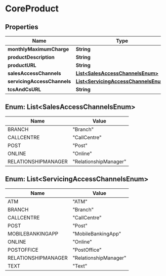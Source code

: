 
# CoreProduct

## Properties
Name | Type | Description | Notes
------------ | ------------- | ------------- | -------------
**monthlyMaximumCharge** | **String** |  |  [optional]
**productDescription** | **String** |  |  [optional]
**productURL** | **String** |  |  [optional]
**salesAccessChannels** | [**List&lt;SalesAccessChannelsEnum&gt;**](#List&lt;SalesAccessChannelsEnum&gt;) |  |  [optional]
**servicingAccessChannels** | [**List&lt;ServicingAccessChannelsEnum&gt;**](#List&lt;ServicingAccessChannelsEnum&gt;) |  |  [optional]
**tcsAndCsURL** | **String** |  |  [optional]


<a name="List<SalesAccessChannelsEnum>"></a>
## Enum: List&lt;SalesAccessChannelsEnum&gt;
Name | Value
---- | -----
BRANCH | &quot;Branch&quot;
CALLCENTRE | &quot;CallCentre&quot;
POST | &quot;Post&quot;
ONLINE | &quot;Online&quot;
RELATIONSHIPMANAGER | &quot;RelationshipManager&quot;


<a name="List<ServicingAccessChannelsEnum>"></a>
## Enum: List&lt;ServicingAccessChannelsEnum&gt;
Name | Value
---- | -----
ATM | &quot;ATM&quot;
BRANCH | &quot;Branch&quot;
CALLCENTRE | &quot;CallCentre&quot;
POST | &quot;Post&quot;
MOBILEBANKINGAPP | &quot;MobileBankingApp&quot;
ONLINE | &quot;Online&quot;
POSTOFFICE | &quot;PostOffice&quot;
RELATIONSHIPMANAGER | &quot;RelationshipManager&quot;
TEXT | &quot;Text&quot;



